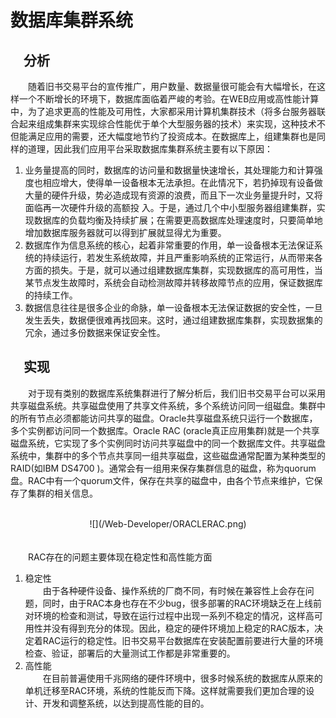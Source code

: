 # 数据库集群系统
## 　分析
　　随着旧书交易平台的宣传推广，用户数量、数据量很可能会有大幅增长，在这样一个不断增长的环境下，数据库面临着严峻的考验。在WEB应用或高性能计算中，为了追求更高的性能及可用性，大家都采用计算机集群技术（将多台服务器联合起来组成集群来实现综合性能优于单个大型服务器的技术）来实现，这种技术不但能满足应用的需要，还大幅度地节约了投资成本。在数据库上，组建集群也是同样的道理，因此我们应用平台采取数据库集群系统主要有以下原因：
<ol>
<li>业务量提高的同时，数据库的访问量和数据量快速增长，其处理能力和计算强度也相应增大，使得单一设备根本无法承担。在此情况下，若扔掉现有设备做大量的硬件升级，势必造成现有资源的浪费，而且下一次业务量提升时，又将面临再一次硬件升级的高额投
入。于是，通过几个中小型服务器组建集群，实现数据库的负载均衡及持续扩展；在需要更高数据库处理速度时，只要简单地增加数据库服务器就可以得到扩展就显得尤为重要。
</li>
<li>数据库作为信息系统的核心，起着非常重要的作用，单一设备根本无法保证系统的持续运行，若发生系统故障，并且严重影响系统的正常运行，从而带来各方面的损失。于是，就可以通过组建数据库集群，实现数据库的高可用性，当某节点发生故障时，系统会自动检测故障并转移故障节点的应用，保证数据库的持续工作。</li>
<li>数据信息往往是很多企业的命脉，单一设备根本无法保证数据的安全性，一旦发生丢失，数据便很难再找回来。这时，通过组建数据库集群，实现数据集的冗余，通过多份数据来保证安全性。</li>
</ol>

## 　实现
　　对于现有类别的数据库系统集群进行了解分析后，我们旧书交易平台可以采用共享磁盘系统。共享磁盘使用了共享文件系统，多个系统访问同一组磁盘。集群中的所有节点必须都能访问共享的磁盘。Oracle共享磁盘系统只运行一个数据库，多个实例都访问同一个数据库。Oracle RAC (oracle真正应用集群)就是一个共享磁盘系统，它实现了多个实例同时访问共享磁盘中的同一个数据库文件。共享磁盘系统中，集群中的多个节点共享同一组共享磁盘，这些磁盘通常配置为某种类型的RAID(如IBM DS4700 )。通常会有一组用来保存集群信息的磁盘，称为quorum盘。RAC中有一个quorum文件，保存在共享的磁盘中，由各个节点来维护，它保存了集群的相关信息。
<br></br>  
<div align=center>
![](/Web-Developer/ORACLERAC.png)
</div>
<br></br>
　　RAC存在的问题主要体现在稳定性和高性能方面
<ol>
<li>稳定性</li>
　　由于各种硬件设备、操作系统的厂商不同，有时候在兼容性上会存在问题，同时，由于RAC本身也存在不少bug，很多部署的RAC环境缺乏在上线前对环境的检查和测试，导致在运行过程中出现一系列不稳定的情况，这样高可用性并没有得到充分的体现。因此，稳定的硬件环境加上稳定的RAC版本，决定着RAC运行的稳定性。旧书交易平台数据库在安装配置前要进行大量的环境检查、验证，部署后的大量测试工作都是非常重要的。
<li>高性能</li>
　　在目前普遍使用千兆网络的硬件环境中，很多时候系统的数据库从原来的单机迁移至RAC环境，系统的性能反而下降。这样就需要我们更加合理的设计、开发和调整系统，以达到提高性能的目的。
</ol>
